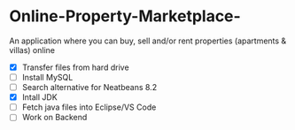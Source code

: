 # Online-Property-Marketplace-
An application where you can buy, sell  and/or rent properties  (apartments &amp; villas) online

- [X] Transfer files from hard drive
- [ ] Install MySQL
- [ ] Search alternative for Neatbeans 8.2
- [X] Intall JDK
- [ ] Fetch java files into Eclipse/VS Code
- [ ] Work on Backend 
